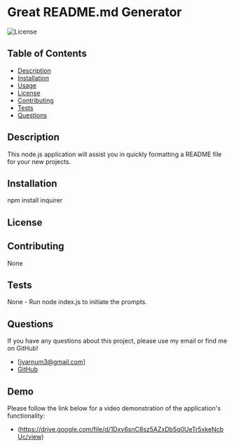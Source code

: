 
  # Great README.md Generator
  ![License](https://img.shields.io/badge/License-%202.0-blue.svg)
  ## Table of Contents
  * [Description](#Description)
  * [Installation](#Installation)
  * [Usage](#Usage)
  * [License](#License)
  * [Contributing](#Contributing)
  * [Tests](#Tests)
  * [Questions](#Questions)
  ## Description
  This node.js application will assist you in quickly formatting a README file for your new projects.
  ## Installation
  npm install inquirer
  ## License
  
  ## Contributing
  None
  ## Tests
  None - Run node index.js to initiate the prompts.
  ## Questions
  If you have any questions about this project, please use my email or find me on GitHub!
  * [jvarnum3@gmail.com]
  * [GitHub](http://github.com/TicTac2992)
  ## Demo
  Please follow the link below for a video demonstration of the application's functionality:
  * (https://drive.google.com/file/d/1Dxv6snC8sz5AZxDb5q0UeTr5xkeNcbUc/view)